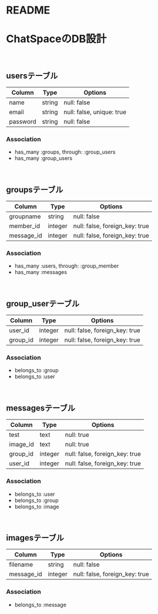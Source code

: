 # README

# ChatSpaceのDB設計
<br>

## usersテーブル
|Column|Type|Options|
|------|----|-------|
|name|string|null: false|
|email|string|null: false, unique: true|
|password|string|null: false|

### Association
- has_many :groups, through: :group_users
- has_many :group_users
<br>

## groupsテーブル
|Column|Type|Options|
|------|----|-------|
|groupname|string|null: false|
|member_id|integer|null: false, foreign_key: true|
|message_id|integer|null: false, foreign_key: true|

### Association
- has_many :users, through: :group_member
- has_many :messages
<br>

## group_userテーブル
|Column|Type|Options|
|------|----|-------|
|user_id|integer|null: false, foreign_key: true|
|group_id|integer|null: false, foreign_key: true|

### Association
- belongs_to :group
- belongs_to :user
<br>

## messagesテーブル
|Column|Type|Options|
|------|----|-------|
|test|text|null: true|
|image_id|text|null: true|
|group_id|integer|null: false, foreign_key: true|
|user_id|integer|null: false, foreign_key: true|

### Association
- belongs_to :user
- belongs_to :group
- belongs_to :image
<br>

## imagesテーブル
|Column|Type|Options|
|------|----|-------|
|filename|string|null: false|
|message_id|integer|null: false, foreign_key: true|

### Association
- belongs_to :message